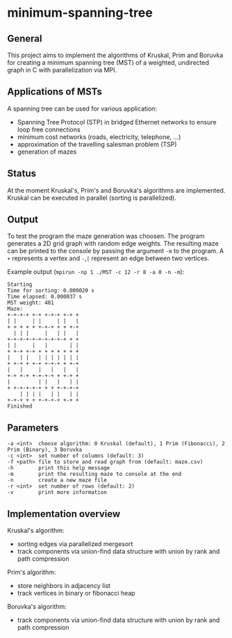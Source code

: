 minimum-spanning-tree
=====================

General
-------

This project aims to implement the algorithms of Kruskal, Prim and Boruvka for creating a minimum spanning tree (MST) of a weighted, undirected graph in C with parallelization via MPI.

Applications of MSTs
--------------------

A spanning tree can be used for various application:
* Spanning Tree Protocol (STP) in bridged Ethernet networks to ensure loop free connections
* minimum cost networks (roads, electricity, telephone, ...)
* approximation of the travelling salesman problem (TSP)
* generation of mazes

Status
------

At the moment Kruskal's, Prim's and Boruvka's algorithms are implemented. Kruskal can be executed in parallel (sorting is parallelized).

Output
------

To test the program the maze generation was choosen. The program generates a 2D grid graph with random edge weights. The resulting maze can be printed to the console by passing the argument `-m` to the program. A `+` represents a vertex and `-`,`|` represent an edge between two vertices.

Example output (`mpirun -np 1 ./MST -c 12 -r 8 -a 0 -n -m`):
```
Starting
Time for sorting: 0.000020 s
Time elapsed: 0.000037 s
MST weight: 481
Maze:
+-+-+-+ +-+ +-+-+ +-+ +
| |     | |     | |   |
+ + + + + +-+-+ + + +-+
  | | |     |   | |   |
+-+-+-+-+-+-+-+-+-+ + +
| |     |   |       | |
+ +-+ +-+ + + + + + + +
|   | |   | | | | | | |
+ +-+ + +-+ +-+-+ + +-+
|   |     |   |   |   |
+-+ +-+ +-+-+-+ + +-+ +
|         | |   |   | |
+ +-+-+-+-+ + + +-+-+-+
    | | | |   | |   | |
+-+-+ + + +-+-+-+ +-+ +
Finished
```

Parameters
----------

```
-a <int>  choose algorithm: 0 Kruskal (default), 1 Prim (Fibonacci), 2 Prim (Binary), 3 Boruvka
-c <int>  set number of columns (default: 3)
-f <path> file to store and read graph from (default: maze.csv)
-h        print this help message
-m        print the resulting maze to console at the end
-n        create a new maze file
-r <int>  set number of rows (default: 2)
-v        print more information
```

Implementation overview
-----------------------

Kruskal's algorithm:
* sorting edges via parallelized mergesort
* track components via union-find data structure with union by rank and path compression

Prim's algorithm:
* store neighbors in adjacency list
* track vertices in binary or fibonacci heap

Boruvka's algorithm:
* track components via union-find data structure with union by rank and path compression
